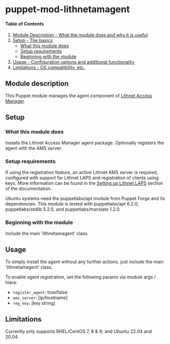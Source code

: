 # puppet-mod-lithnetamagent

#### Table of Contents

1. [Module Description - What the module does and why it is useful](#module-description)
1. [Setup - The basics](#setup)
   * [What this module does](#what-this-module-does)
   * [Setup requirements](#setup-requirements)
   * [Beginning with the module](#beginning-with-the-module)
1. [Usage - Configuration options and additional functionality](#usage)
1. [Limitations - OS compatibility, etc.](#limitations)

## Module description

This Puppet module manages the agent component of [Lithnet Access Manager](https://lithnet.io/products/access-manager).

## Setup

### What this module does

Installs the Lithnet Access Manager agent package.  Optionally registers the agent with the AMS server.

### Setup requirements

If using the registration feature, an active Lithnet AMS server is required, configured with support for Lithnet LAPS and registration of clients using keys.  More information can be found in the [Setting up Lithnet LAPS](https://docs.lithnet.io/ams/configuration/deploying-features/setting-up-lithnet-laps) section of the documentation.

Ubuntu systems need the puppetlabs/apt module from Puppet Forge and its dependencies.  This module is tested with puppetlabs/apt 6.2.0, puppetlabs/stdlib 5.2.0, and puppetlabs/translate 1.2.0.

### Beginning with the module

Include the main 'lithnetamagent' class.

## Usage

To simply install the agent without any further actions, just include the main 'lithnetamagent' class.

To enable agent registration, set the following params via module args / hiera:

 - `register_agent`: true/false
 - `ams_server`: [ip/hostname]
 - `reg_key`: [key string]

## Limitations

Currently only supports RHEL/CentOS 7, 8 & 9; and Ubuntu 22.04 and 20.04.
